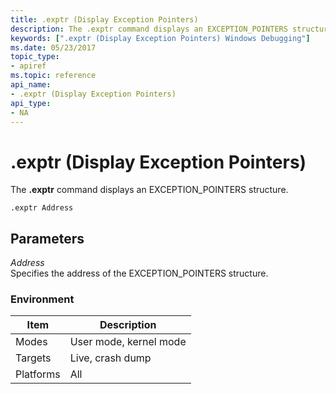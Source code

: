 ```yaml
---
title: .exptr (Display Exception Pointers)
description: The .exptr command displays an EXCEPTION_POINTERS structure.
keywords: [".exptr (Display Exception Pointers) Windows Debugging"]
ms.date: 05/23/2017
topic_type:
- apiref
ms.topic: reference
api_name:
- .exptr (Display Exception Pointers)
api_type:
- NA
---
```


# .exptr (Display Exception Pointers)


The **.exptr** command displays an EXCEPTION\_POINTERS structure.

```dbgcmd
.exptr Address
```

## <span id="ddk_meta_display_exception_pointers_dbg"></span><span id="DDK_META_DISPLAY_EXCEPTION_POINTERS_DBG"></span>Parameters


<span id="_______Address______"></span><span id="_______address______"></span><span id="_______ADDRESS______"></span> *Address*   
Specifies the address of the EXCEPTION\_POINTERS structure.

### Environment

|  Item  | Description          |
|--------|----------------------|
|Modes   |User mode, kernel mode|
|Targets |Live, crash dump      |
|Platforms|All                  |

 

 

 





